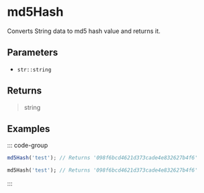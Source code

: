 # md5Hash <Lang dart js />

<NodeRequired en />

Converts String data to md5 hash value and returns it.

## Parameters

- `str::string`

## Returns

> string

## Examples

::: code-group

```javascript [JavaScript]
md5Hash('test'); // Returns '098f6bcd4621d373cade4e832627b4f6'
```

```dart [Dart]
md5Hash('test'); // Returns '098f6bcd4621d373cade4e832627b4f6'
```

:::
